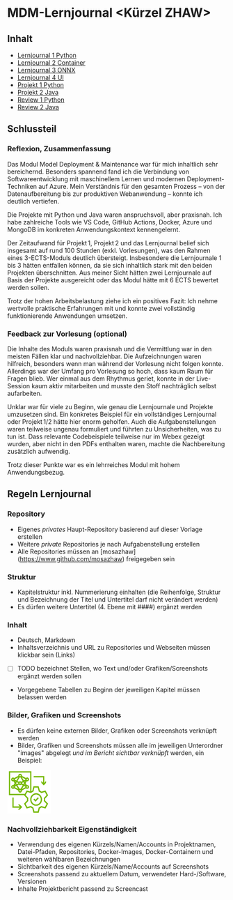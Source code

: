 ﻿# MDM-Lernjournal <Kürzel ZHAW>

## Inhalt

* [Lernjournal 1 Python](lernjournal1-python/README.md)
* [Lernjournal 2 Container](lernjournal2-container/README.md)
* [Lernjournal 3 ONNX](lernjournal3-onnx/README.md)
* [Lernjournal 4 UI](lernjournal4-ui/README.md)
* [Projekt 1 Python](projekt1-python/README.md)
* [Projekt 2 Java](projekt2-java/README.md)
* [Review 1 Python](review1-python/README.md)
* [Review 2 Java](review2-java/README.md)

## Schlussteil

### Reflexion, Zusammenfassung

Das Modul Model Deployment & Maintenance war für mich inhaltlich sehr bereichernd. Besonders spannend fand ich die Verbindung von Softwareentwicklung mit maschinellem Lernen und modernen Deployment-Techniken auf Azure. Mein Verständnis für den gesamten Prozess – von der Datenaufbereitung bis zur produktiven Webanwendung – konnte ich deutlich vertiefen.

Die Projekte mit Python und Java waren anspruchsvoll, aber praxisnah. Ich habe zahlreiche Tools wie VS Code, GitHub Actions, Docker, Azure und MongoDB im konkreten Anwendungskontext kennengelernt.

Der Zeitaufwand für Projekt 1, Projekt 2 und das Lernjournal belief sich insgesamt auf rund 100 Stunden (exkl. Vorlesungen), was den Rahmen eines 3-ECTS-Moduls deutlich übersteigt. Insbesondere die Lernjournale 1 bis 3 hätten entfallen können, da sie sich inhaltlich stark mit den beiden Projekten überschnitten. Aus meiner Sicht hätten zwei Lernjournale auf Basis der Projekte ausgereicht oder das Modul hätte mit 6 ECTS bewertet werden sollen.

Trotz der hohen Arbeitsbelastung ziehe ich ein positives Fazit: Ich nehme wertvolle praktische Erfahrungen mit und konnte zwei vollständig funktionierende Anwendungen umsetzen.

### Feedback zur Vorlesung (optional)

Die Inhalte des Moduls waren praxisnah und die Vermittlung war in den meisten Fällen klar und nachvollziehbar. Die Aufzeichnungen waren hilfreich, besonders wenn man während der Vorlesung nicht folgen konnte. Allerdings war der Umfang pro Vorlesung so hoch, dass kaum Raum für Fragen blieb. Wer einmal aus dem Rhythmus geriet, konnte in der Live-Session kaum aktiv mitarbeiten und musste den Stoff nachträglich selbst aufarbeiten.

Unklar war für viele zu Beginn, wie genau die Lernjournale und Projekte umzusetzen sind. Ein konkretes Beispiel für ein vollständiges Lernjournal oder Projekt 1/2 hätte hier enorm geholfen. Auch die Aufgabenstellungen waren teilweise ungenau formuliert und führten zu Unsicherheiten, was zu tun ist. Dass relevante Codebeispiele teilweise nur im Webex gezeigt wurden, aber nicht in den PDFs enthalten waren, machte die Nachbereitung zusätzlich aufwendig.

Trotz dieser Punkte war es ein lehrreiches Modul mit hohem Anwendungsbezug.

## Regeln Lernjournal

### Repository
* Eigenes *privates* Haupt-Repository basierend auf dieser Vorlage erstellen
* Weitere *private* Repositories je nach Aufgabenstellung erstellen
* Alle Repositories müssen an [mosazhaw] (https://www.github.com/mosazhaw) freigegeben sein

### Struktur
* Kapitelstruktur inkl. Nummerierung einhalten (die Reihenfolge, Struktur und Bezeichnung der Titel und Untertitel darf nicht verändert werden)
* Es dürfen weitere Untertitel (4. Ebene mit ####) ergänzt werden

### Inhalt
* Deutsch, Markdown
* Inhaltsverzeichnis und URL zu Repositories und Webseiten müssen klickbar sein (Links)
* [ ] TODO bezeichnet Stellen, wo Text und/oder Grafiken/Screenshots ergänzt werden sollen
* Vorgegebene Tabellen zu Beginn der jeweiligen Kapitel müssen belassen werden

### Bilder, Grafiken und Screenshots
* Es dürfen keine externen Bilder, Grafiken oder Screenshots verknüpft werden
* Bilder, Grafiken und Screenshots müssen alle im jeweiligen Unterordner "images" abgelegt *und im Bericht sichtbar verknüpft* werden, ein Beispiel:

<img src="images/mdm.png" alt="DevOpsLogo" width="100" height="100">

### Nachvollziehbarkeit Eigenständigkeit

* Verwendung des eigenen Kürzels/Namen/Accounts in Projektnamen, Datei-Pfaden, Repositories, Docker-Images, Docker-Containern und weiteren wählbaren Bezeichnungen
* Sichtbarkeit des eigenen Kürzels/Name/Accounts auf Screenshots
* Screenshots passend zu aktuellem Datum, verwendeter Hard-/Software, Versionen
* Inhalte Projektbericht passend zu Screencast


